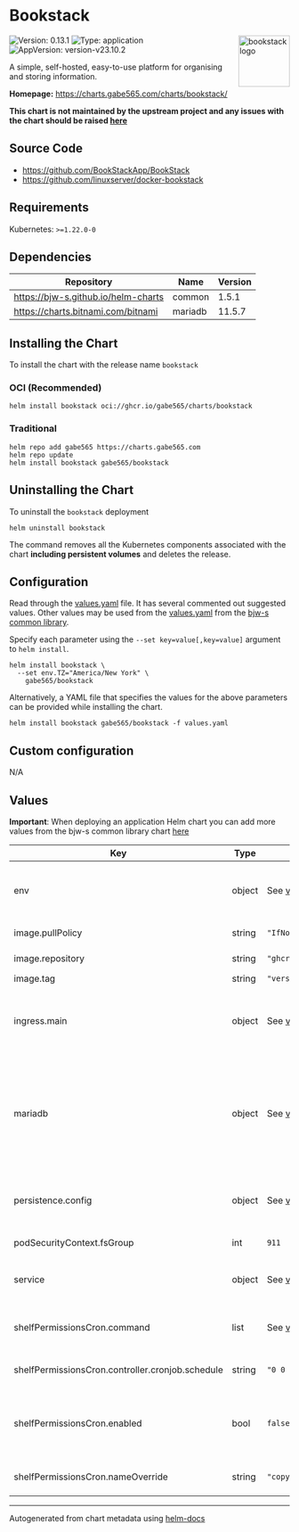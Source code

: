 # Bookstack

<img src="https://raw.githubusercontent.com/gabe565/charts/main/charts/bookstack/icon.svg" align="right" width="92" alt="bookstack logo">

![Version: 0.13.1](https://img.shields.io/badge/Version-0.13.1-informational?style=flat)
![Type: application](https://img.shields.io/badge/Type-application-informational?style=flat)
![AppVersion: version-v23.10.2](https://img.shields.io/badge/AppVersion-version--v23.10.2-informational?style=flat)

A simple, self-hosted, easy-to-use platform for organising and storing information.

**Homepage:** <https://charts.gabe565.com/charts/bookstack/>

**This chart is not maintained by the upstream project and any issues with the chart should be raised
[here](https://github.com/gabe565/charts/issues/new?assignees=gabe565&labels=bug&template=bug_report.yaml&name=bookstack&version=0.13.1)**

## Source Code

* <https://github.com/BookStackApp/BookStack>
* <https://github.com/linuxserver/docker-bookstack>

## Requirements

Kubernetes: `>=1.22.0-0`

## Dependencies

| Repository | Name | Version |
|------------|------|---------|
| <https://bjw-s.github.io/helm-charts> | common | 1.5.1 |
| <https://charts.bitnami.com/bitnami> | mariadb | 11.5.7 |

## Installing the Chart

To install the chart with the release name `bookstack`

### OCI (Recommended)

```console
helm install bookstack oci://ghcr.io/gabe565/charts/bookstack
```

### Traditional

```console
helm repo add gabe565 https://charts.gabe565.com
helm repo update
helm install bookstack gabe565/bookstack
```

## Uninstalling the Chart

To uninstall the `bookstack` deployment

```console
helm uninstall bookstack
```

The command removes all the Kubernetes components associated with the chart **including persistent volumes** and deletes the release.

## Configuration

Read through the [values.yaml](./values.yaml) file. It has several commented out suggested values.
Other values may be used from the [values.yaml](https://github.com/bjw-s/helm-charts/tree/a081de5/charts/library/common/values.yaml) from the [bjw-s common library](https://github.com/bjw-s/helm-charts/tree/a081de5/charts/library/common).

Specify each parameter using the `--set key=value[,key=value]` argument to `helm install`.

```console
helm install bookstack \
  --set env.TZ="America/New York" \
    gabe565/bookstack
```

Alternatively, a YAML file that specifies the values for the above parameters can be provided while installing the chart.

```console
helm install bookstack gabe565/bookstack -f values.yaml
```

## Custom configuration

N/A

## Values

**Important**: When deploying an application Helm chart you can add more values from the bjw-s common library chart [here](https://github.com/bjw-s/helm-charts/tree/a081de5/charts/library/common)

| Key | Type | Default | Description |
|-----|------|---------|-------------|
| env | object | See [values.yaml](./values.yaml) | environment variables.    For more options see [BookStack .env.example](https://github.com/BookStackApp/BookStack/blob/release/.env.example.complete). |
| image.pullPolicy | string | `"IfNotPresent"` | image pull policy |
| image.repository | string | `"ghcr.io/linuxserver/bookstack"` | image repository |
| image.tag | string | `"version-v23.10.2"` | image tag |
| ingress.main | object | See [values.yaml](./values.yaml) | Enable and configure ingress settings for the chart under this key. |
| mariadb | object | See [values.yaml](./values.yaml) | Enable and configure mariadb database subchart under this key.    For more options see [mariadb chart documentation](https://github.com/bitnami/charts/tree/master/bitnami/mariadb) |
| persistence.config | object | See [values.yaml](./values.yaml) | Configure persistence settings for the chart under this key. |
| podSecurityContext.fsGroup | int | `911` | Volume group permissions |
| service | object | See [values.yaml](./values.yaml) | Configures service settings for the chart. |
| shelfPermissionsCron.command | list | See [values.yaml](./values.yaml) | Shelf permissions CronJob command |
| shelfPermissionsCron.controller.cronjob.schedule | string | `"0 0 * * *"` | Shelf permissions CronJob time |
| shelfPermissionsCron.enabled | bool | `false` | Enables a CronJob that copies shelf permissions to all child books.    [[ref]](https://bookstackapp.com/docs/admin/commands/#copy-shelf-permission) |
| shelfPermissionsCron.nameOverride | string | `"copy-shelf-permissions"` | Shelf permissions CronJob name |

---
Autogenerated from chart metadata using [helm-docs](https://github.com/norwoodj/helm-docs)
